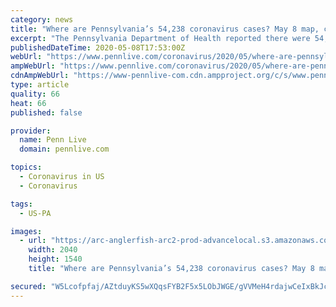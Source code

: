 ```yaml
---
category: news
title: "Where are Pennsylvania’s 54,238 coronavirus cases? May 8 map, county-by-county breakdown"
excerpt: "The Pennsylvania Department of Health reported there were 54,238 confirmed and probable cases of coronavirus in all 67 counties as of 12 p.m., May 8, 2020. There are at least 3,616 reported deaths from the virus."
publishedDateTime: 2020-05-08T17:53:00Z
webUrl: "https://www.pennlive.com/coronavirus/2020/05/where-are-pennsylvanias-54238-coronavirus-cases-may-8-map-county-by-county-breakdown.html"
ampWebUrl: "https://www.pennlive.com/coronavirus/2020/05/where-are-pennsylvanias-54238-coronavirus-cases-may-8-map-county-by-county-breakdown.html?outputType=amp"
cdnAmpWebUrl: "https://www-pennlive-com.cdn.ampproject.org/c/s/www.pennlive.com/coronavirus/2020/05/where-are-pennsylvanias-54238-coronavirus-cases-may-8-map-county-by-county-breakdown.html?outputType=amp"
type: article
quality: 66
heat: 66
published: false

provider:
  name: Penn Live
  domain: pennlive.com

topics:
  - Coronavirus in US
  - Coronavirus

tags:
  - US-PA

images:
  - url: "https://arc-anglerfish-arc2-prod-advancelocal.s3.amazonaws.com/public/3QJ56HZUBVCLVPRWHBMXUYD2OI.png"
    width: 2040
    height: 1540
    title: "Where are Pennsylvania’s 54,238 coronavirus cases? May 8 map, county-by-county breakdown"

secured: "W5Lcofpfaj/AZtduyKS5wXQqsFYB2F5x5LObJWGE/gVVMeH4rdajwCeIxBkJcoPWAeJd/LFKp6az4XNz9zgA2cycoBPHrr9pKYV9w3Y+ddEITOKo8Ec9QhhmrUQij0f3GJ8Cv7Vd5XPpzdLF3u2Uynr2+eUBidKKCQ5+d0ZJOGTz2EhJVXQTCBBKFrfpDZM5LizcHr2G1+WhaV7+wSqwZmJ0TSSIw6IHndY7yAQEGA1gNEMEYyowj+tB+A3UPMPt294/D+MF/O1L6VihPT9V8D0fVqhYmGpTTQlPN7BmQqXR47HK4tdBggrZUtTVMV+WdcRQeqjBGZ8sx/t6Y8eRdA8gUO5G/A4l6SqzLmG/TEsutuCiPomOMr397j7xDWjPT2TieANCDM+uLaNjp+uuWoFaHv43IwdOgPT00vTsqfHdUScsGpH4tfj6xmLOhYXrZqKNgIIVDq6mHDWn1I5RhcVVJfa0DE6gzUniS3ytB0I=;Z6j9SWpOhqMWWXt8jVb8jw=="
---
```


